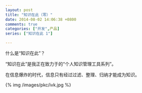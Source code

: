```yaml
---
layout: post
title: "知识在此（零）"
date: 2014-08-02 14:06:38 +0800
comments: true
categories: ["开发",产品]
series: ["知识在此 1"]

---
```


什么是“知识在此”？
<!-- more -->

“知识在此”是我正在致力于的“个人知识管理工具系列”。

在信息爆炸的时代，信息只有经过过滤、整理、归纳才能成为知识。


{% img  /images/pkc/ivk.jpg %}

